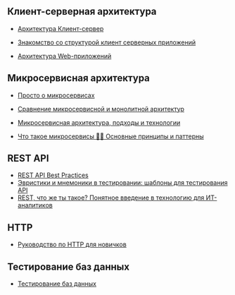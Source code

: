 
## Клиент-серверная архитектура

 - [Архитектура Клиент-сервер](https://www.youtube.com/watch?v=RBml4tRP500&t=1370s)
 
 - [Знакомство со структурой клиент серверных приложений](https://www.youtube.com/watch?v=RL_aSbRzHFs)

 - [Архитектура Web-приложений](https://www.youtube.com/watch?v=9mZmc6a0tmM&t=721s)
 
## Микросервисная архитектура
 - [Просто о микросервисах](https://habr.com/ru/company/raiffeisenbank/blog/346380/)
 - [Сравнение микросервисной и монолитной архитектур](https://www.atlassian.com/ru/microservices/microservices-architecture/microservices-vs-monolith)

 - [Микросервисная архитектура, подходы и технологии](https://www.youtube.com/watch?v=FF-GZ7iipwc)
 
 - [Что такое микросервисы 👨‍💻 Основные принципы и паттерны
](https://www.youtube.com/watch?v=uKtRSmO8ALk)
## REST API
 - [REST API Best Practices
](https://habr.com/ru/post/351890/)
 - [Эвристики и мнемоники в тестировании: шаблоны для тестирования API
](https://dou.ua/lenta/columns/testing-heuristics-mnemonics-2/?from=similar_posts)
 - [REST, что же ты такое? Понятное введение в технологию для ИТ-аналитиков
](https://habr.com/ru/post/590679/)


## HTTP 
 - [Руководство по HTTP для новичков
](https://www.youtube.com/watch?v=iS-D5jZ_c24&t=4s)
## Тестирование баз данных 
 - [Тестирование баз данных
](https://www.youtube.com/watch?v=RTKYr-AJ3KQ&t=1900s)

